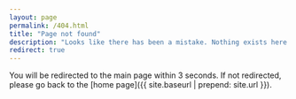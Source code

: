 ```yaml
---
layout: page
permalink: /404.html
title: "Page not found"
description: "Looks like there has been a mistake. Nothing exists here :)."
redirect: true
---
```


You will be redirected to the main page within 3 seconds. If not redirected, please go back to the [home page]({{ site.baseurl | prepend: site.url }}).
